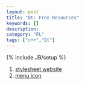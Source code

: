 ```yaml
--- 
layout: post 
title: "Qt: Free Resources" 
keywords: [] 
description: 
category: "PL"
tags: ["c++","Qt"]
--- 
```

{% include JB/setup %}

1. [stylesheet website](https://qss-stock.devsecstudio.com/index.php)
2. [menu icon](https://qss-stock.devsecstudio.com/index.php) 
